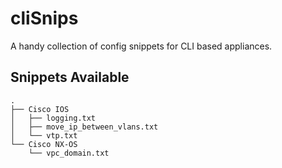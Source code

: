 # cliSnips
A handy collection of config snippets for CLI based appliances.

## Snippets Available
```
.
├── Cisco IOS
│   ├── logging.txt
│   ├── move_ip_between_vlans.txt
│   └── vtp.txt
└── Cisco NX-OS
    └── vpc_domain.txt
```
